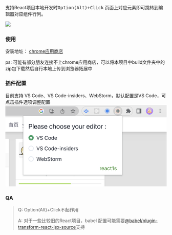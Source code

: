 
支持React项目本地开发时<kbd>Option(Alt)+Click</kbd> 页面上对应元素即可跳转到编辑器对应组件行列。

![](/assets/tutorial.gif)


### 使用
安装地址： [chrome应用商店](https://chrome.google.com/webstore/detail/react1s/gpcoahaomdfmekggblkckofkgjggnjlp)

ps: 可能有部分朋友连接不上chrome应用商店，可以将本项目中build文件夹中的zip包下载然后自行本地上传到浏览器拓展中

### 插件配置
目前支持 VS Code、VS Code-insiders、WebStorm，默认配置是VS Code，可点击插件选项调整配置
![编辑器配置](/assets/editor.png)


### QA
>Q: Option(Alt)+Click不起作用
>
>A: 对于一些比较旧的React项目，babel 配置可能需要[@babel/plugin-transform-react-jsx-source](https://babeljs.io/docs/en/babel-plugin-transform-react-jsx-source)支持